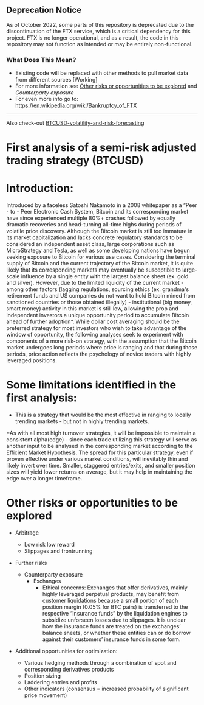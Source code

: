 ## Deprecation Notice

As of October 2022, some parts of this repository is deprecated due to the discontinuation of the FTX service, which is a critical dependency for this project. FTX is no longer operational, and as a result, the code in this repository may not function as intended or may be entirely non-functional.

### What Does This Mean?
- Existing code will be replaced with other methods to pull market data from different sources [Working]
- For more information see [Other risks or opportunities to be explored](#other-risks-or-opportunities-to-be-explored) and *Counterparty exposure*
- For even more info go to: https://en.wikipedia.org/wiki/Bankruptcy_of_FTX
---
Also check-out [BTCUSD-volatility-and-risk-forecasting](https://github.com/RJK00/BTCUSD-volatility-and-risk-forecasting)
# First analysis of a semi-risk adjusted trading strategy (BTCUSD)

# Introduction:
Introduced by a faceless Satoshi Nakamoto in a 2008 whitepaper as a “Peer - to - Peer Electronic Cash System, 
Bitcoin and its corresponding market have since experienced multiple 80%+ crashes followed by equally dramatic 
recoveries and head-turning all-time highs during periods of volatile price discovery. 
Although the Bitcoin market is still too immature in its market capitalization and lacks concrete regulatory standards 
to be considered an independent asset class, large corporations such as MicroStrategy and Tesla, as well as some developing 
nations have begun seeking exposure to Bitcoin for various use cases. Considering the terminal supply of Bitcoin and 
the current trajectory of the Bitcoin market, it is quite likely that its corresponding markets may eventually be susceptible 
to large-scale influence by a single entity with the largest balance sheet (ex. gold and silver). However, due to the limited 
liquidity of the current market - among other factors (lagging regulations, sourcing ethics (ex. grandma's retirement funds and 
US companies do not want to hold Bitcoin mined from sanctioned countries or those obtained 
illegally) -  institutional (big money, smart money) activity in this market is still low, allowing the prop and independent 
investors a unique opportunity period to accumulate Bitcoin ahead of further adoption*. While dollar cost averaging should be 
the preferred strategy for most investors who wish to take advantage of the window of opportunity, the following analyses 
seek to experiment with components of a more risk-on strategy, with the assumption that the Bitcoin market undergoes long periods 
where price is ranging and that during those periods, price action reflects the psychology of novice traders with highly leveraged positions. 


# Some limitations identified in the first analysis:

 * This is a strategy that would be the most effective in ranging to locally trending markets - but not in highly trending markets.

 *As with all most high turnover strategies, it will be impossible to maintain a consistent alpha(edge) - since each trade 
utilizing this strategy will serve as another input to be analysed in the corresponding market according to the Efficient Market Hypothesis.
The spread for this particular strategy, even if proven effective under various market conditions, will inevitably thin 
and likely invert over time. Smaller, staggered entries/exits, and smaller position sizes will yield lower returns on average, 
but it may help in maintaining the edge over a longer timeframe. 




# Other risks or opportunities to be explored

* Arbitrage 
	* Low risk low reward
	* Slippages and frontrunning

* Further risks
	* Counterparty exposure
		* Exchanges
			* Ethical concerns: Exchanges that offer derivatives, mainly highly leveraged perpetual products, 
			may benefit from customer liquidations because a small portion of each position margin (0.05% for BTC pairs) 
			is transferred to the respective “insurance funds” by the liquidation engines to subsidize unforseen losses 
			due to slippages. It is unclear how the insurance funds are treated on the exchanges’ balance sheets, or 
			whether these entities can or do borrow against their customers’ insurance funds in some form.

* Additional opportunities for optimization:
	* Various hedging methods through a combination of spot and corresponding derivatives products 
	* Position sizing
	* Laddering entries and profits
	* Other indicators (consensus = increased probability of significant price movement)



